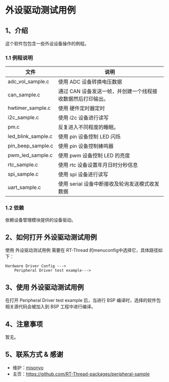 # 外设驱动测试用例

## 1、介绍

这个软件包包含一些外设设备操作的例程。

### 1.1 例程说明

| 文件             | 说明                            |
| ---------------- | ------------------------------- |
| adc_vol_sample.c       | 使用 ADC 设备转换电压数据 |
| can_sample.c | 通过 CAN 设备发送一帧，并创建一个线程接收数据然后打印输出。 |
| hwtimer_sample.c       | 使用 硬件定时器定时 |
| i2c_sample.c     | 使用 i2c 设备进行读写 |
| pm.c | 反复进入不同程度的睡眠。 |
| led_blink_sample.c     |  使用 pin 设备控制 LED 闪烁 |
| pin_beep_sample.c      | 使用 pin 设备控制蜂鸣器 |
| pwm_led_sample.c       | 使用 pwm 设备控制 LED 的亮度 |
| rtc_sample.c           | 使用 rtc 设备设置年月日时分秒信息 |
| spi_sample.c     | 使用 spi 设备进行读写 |
| uart_sample.c          | 使用 serial 设备中断接收及轮询发送模式收发数据 |

### 1.2 依赖

依赖设备管理模块提供的设备驱动。

## 2、如何打开 外设驱动测试用例

使用 外设驱动测试用例 需要在 RT-Thread 的menuconfig中选择它，具体路径如下：

```
Hardware Driver Config --->
    Peripheral Driver test example--->
```

## 3、使用 外设驱动测试用例

在打开 Peripheral Driver test example 后，当进行 BSP 编译时，选择的软件包相关源代码会被加入到 BSP 工程中进行编译。

## 4、注意事项

暂无。

## 5、联系方式 & 感谢

* 维护：[misonyo](https://github.com/misonyo)
* 主页：https://github.com/RT-Thread-packages/peripheral-sample
